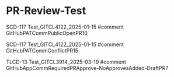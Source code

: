 # PR-Review-Test

SCD-117 Test_GITCL4122_2025-01-15 #comment GitHubPATCommPublicOpenPR10

SCD-117 Test_GITCL4122_2025-01-15 #comment GitHubPATCommConflictPR15

TLCD-13 Test_GITCL3914_2025-03-19 #comment GitHubAppCommRequiredPRApprove-NoApprovesAdded-DraftPR7



